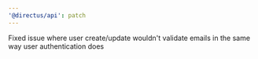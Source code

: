 ```yaml
---
'@directus/api': patch
---
```


Fixed issue where user create/update wouldn't validate emails in the same way user authentication does
